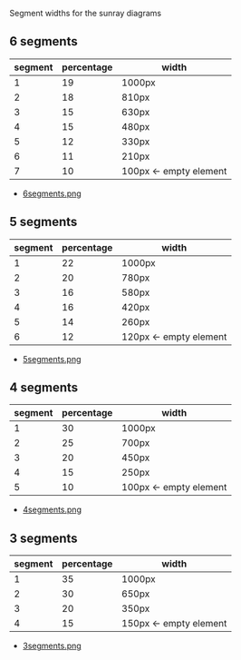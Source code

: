 
Segment widths for the sunray diagrams

## 6 segments
|segment|percentage|width
|---|---|---|
|1|19|1000px
|2|18|810px
|3|15|630px
|4|15|480px
|5|12|330px
|6|11|210px
|7|10|100px <- empty element

- [6segments.png](6segments.png)


## 5 segments
|segment|percentage|width
|---|---|---|
|1|22|1000px
|2|20|780px
|3|16|580px
|4|16|420px
|5|14|260px
|6|12|120px <- empty element

- [5segments.png](5segments.png)

## 4 segments
|segment|percentage|width
|---|---|---|
|1|30|1000px
|2|25|700px
|3|20|450px
|4|15|250px
|5|10|100px <- empty element

- [4segments.png](4segments.png)

## 3 segments
|segment|percentage|width
|---|---|---|
|1|35|1000px
|2|30|650px
|3|20|350px
|4|15 |150px <- empty element|

- [3segments.png](3segments.png)